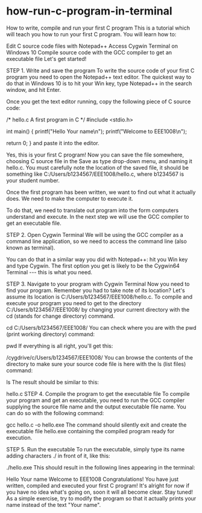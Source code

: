 # how-run-c-program-in-terminal
How to write, compile and run your first C program
This is a tutorial which will teach you how to run your first C program. You will learn how to:

Edit C source code files with Notepad++
Access Cygwin Terminal on Windows 10
Compile source code with the GCC compiler to get an executable file
Let's get started!

STEP 1. Write and save the program
To write the source code of your first C program you need to open the Notepad++ text editor. The quickest way to do that in Windows 10 is to hit your Win key, type Notepad++ in the search window, and hit Enter.

Once you get the text editor running, copy the following piece of C source code:

/* hello.c
   A first program in C */
#include <stdio.h>

int main()
{
   printf("Hello Your name\n");
   printf("Welcome to EEE1008\n");

   return 0;
}
and paste it into the editor.

Yes, this is your first C program! Now you can save the file somewhere, choosing C source file in the Save as type drop-down menu, and naming it hello.c. You must carefully note the location of the saved file, it should be something like C:/Users/b1234567/EEE1008/hello.c, where b1234567 is your student number.

Once the first program has been written, we want to find out what it actually does. We need to make the computer to execute it.

To do that, we need to translate out program into the form computers understand and execute. In the next step we will use the GCC compiler to get an executable file.

STEP 2. Open Cygwin Terminal
We will be using the GCC compiler as a command line application, so we need to access the command line (also known as terminal).

You can do that in a similar way you did with Notepad++: hit you Win key and type Cygwin. The first option you get is likely to be the Cygwin64 Terminal --- this is what you need.

STEP 3. Navigate to your program with Cygwin Terminal
Now you need to find your program. Remember you had to take note of its location? Let's assume its location is C:/Users/b1234567/EEE1008/hello.c. To compile and execute your program you need to get to the directory C:/Users/b1234567/EEE1008/ by changing your current directory with the cd (stands for change directory) command.

cd C:/Users/b1234567/EEE1008/
You can check where you are with the pwd (print working directory) command:

pwd
If everything is all right, you'll get this:

/cygdrive/c/Users/b1234567/EEE1008/
You can browse the contents of the directory to make sure your source code file is here with the ls (list files) command:

ls
The result should be similar to this:

hello.c
STEP 4. Compile the program to get the executable file
To compile your program and get an executable, you need to run the GCC compiler supplying the source file name and the output executable file name. You can do so with the following command:

gcc hello.c -o hello.exe
The command should silently exit and create the executable file hello.exe containing the compiled program ready for execution.

STEP 5. Run the executable
To run the executable, simply type its name adding characters ./ in front of it, like this:

./hello.exe
This should result in the following lines appearing in the terminal:

Hello Your name
Welcome to EEE1008
Congratulations! You have just written, compiled and executed your first C program! It's alright for now if you have no idea what's going on, soon it will all become clear. Stay tuned! As a simple exercise, try to modify the program so that it actually prints your name instead of the text "Your name".
